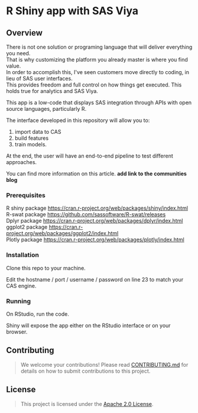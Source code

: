 # **R Shiny app with SAS Viya**

## Overview

There is not one solution or programing language that will deliver everything you need. <br/>
That is why customizing the platform you already master is where you find value. <br/>
In order to accomplish this, I've seen customers move directly to coding, in lieu of SAS user interfaces. <br/>
This provides freedom and full control on how things get executed. This holds true for analytics and SAS Viya. 

This app is a low-code that displays SAS integration through APIs with open source languages, particularly R.<br/>

The interface developed in this repository will allow you to:<br/>
1. import data to CAS <br/>
2. build features <br/>
3. train models.<br/>

At the end, the user will have an end-to-end pipeline to test different approaches.

You can find more information on this article. **add link to the communities blog**

### Prerequisites

R shiny package https://cran.r-project.org/web/packages/shiny/index.html <br/>
R-swat package https://github.com/sassoftware/R-swat/releases <br/>
Dplyr package https://cran.r-project.org/web/packages/dplyr/index.html <br/>
ggplot2 package https://cran.r-project.org/web/packages/ggplot2/index.html <br/>
Plotly package https://cran.r-project.org/web/packages/plotly/index.html <br/>
### Installation

Clone this repo to your machine.

Edit the hostname / port / username / password on line 23 to match your CAS engine.

### Running

On RStudio, run the code.

Shiny will expose the app either on the RStudio interface or on your browser.


## Contributing

> We welcome your contributions! Please read [CONTRIBUTING.md](CONTRIBUTING.md) for details on how to submit contributions to this project. 

## License

> This project is licensed under the [Apache 2.0 License](LICENSE).

